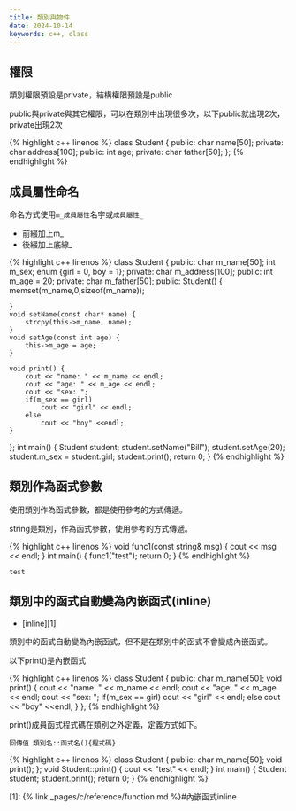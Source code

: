 ```yaml
---
title: 類別與物件
date: 2024-10-14
keywords: c++, class 
---
```


## 權限

類別權限預設是private，結構權限預設是public

public與private與其它權限，可以在類別中出現很多次，以下public就出現2次，private出現2次

{% highlight c++ linenos %}
class Student {
public:
    char name[50];
private:
    char address[100];
public:
    int age;
private:
    char father[50];
};
{% endhighlight %}

## 成員屬性命名

命名方式使用`m_成員屬性`名字或`成員屬性_`

- 前綴加上m_
- 後綴加上底線_

{% highlight c++ linenos %}
class Student {
public:
    char m_name[50];
    int m_sex;
    enum {girl = 0, boy = 1};
private:
    char m_address[100];
public:
    int m_age = 20;
private:
    char m_father[50];
public:
    Student() {
        memset(m_name,0,sizeof(m_name));
        
    }
    void setName(const char* name) {
        strcpy(this->m_name, name);
    }
    void setAge(const int age) {
        this->m_age = age;
    }
    
    void print() {
        cout << "name: " << m_name << endl;
        cout << "age: " << m_age << endl;
        cout << "sex: ";
        if(m_sex == girl)
            cout << "girl" << endl;
        else
            cout << "boy" <<endl;
    }
};
int main() {
    Student student;
    student.setName("Bill");
    student.setAge(20);
    student.m_sex = student.girl;
    student.print();
    return 0;
}
{% endhighlight %}


## 類別作為函式參數

使用類別作為函式參數，都是使用參考的方式傳遞。

string是類別，作為函式參數，使用參考的方式傳遞。

{% highlight c++ linenos %}
void func1(const string& msg) {
    cout << msg << endl;
}
int main() {
    func1("test");
    return 0;
}
{% endhighlight %}

```
test
```

## 類別中的函式自動變為內嵌函式(inline)

- [inline][1]

類別中的函式自動變為內嵌函式，但不是在類別中的函式不會變成內嵌函式。

以下print()是內嵌函式

{% highlight c++ linenos %}
class Student {
public:
    char m_name[50];
    void print() {
        cout << "name: " << m_name << endl;
        cout << "age: " << m_age << endl;
        cout << "sex: ";
        if(m_sex == girl)
            cout << "girl" << endl;
        else
            cout << "boy" <<endl;
    }
};
{% endhighlight %}

print()成員函式程式碼在類別之外定義，定義方式如下。

```
回傳值 類別名::函式名(){程式碼}
```

{% highlight c++ linenos %}
class Student {
public:
    char m_name[50];
    void print();
};
void Student::print() {
    cout << "test" << endl;
}
int main() {
    Student student;
    student.print();
    return 0;
}
{% endhighlight %}


[1]: {% link _pages/c/reference/function.md %}#內嵌函式inline

